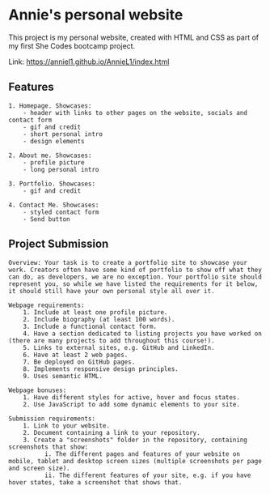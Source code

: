# Annie's personal website # 

This project is my personal website, created with HTML and CSS as part of my first She Codes bootcamp project.

Link: https://anniel1.github.io/AnnieL1/index.html


## Features ##
    1. Homepage. Showcases:
        - header with links to other pages on the website, socials and contact form
        - gif and credit
        - short personal intro
        - design elements 

    2. About me. Showcases:
        - profile picture 
        - long personal intro 
   
    3. Portfolio. Showcases:
        - gif and credit
        
    4. Contact Me. Showcases:
        - styled contact form
        - Send button

## Project Submission ##
    Overview: Your task is to create a portfolio site to showcase your work. Creators often have some kind of portfolio to show off what they can do, as developers, we are no exception. Your portfolio site should represent you, so while we have listed the requirements for it below, it should still have your own personal style all over it.
    
    Webpage requirements:
        1. Include at least one profile picture.
        2. Include biography (at least 100 words).
        3. Include a functional contact form.
        4. Have a section dedicated to listing projects you have worked on (there are many projects to add throughout this course!).
        5. Links to external sites, e.g. GitHub and LinkedIn.
        6. Have at least 2 web pages.
        7. Be deployed on GitHub pages.
        8. Implements responsive design principles.
        9. Uses semantic HTML.
        
    Webpage bonuses:
        1. Have different styles for active, hover and focus states.
        2. Use JavaScript to add some dynamic elements to your site.
        
    Submission requirements:
        1. Link to your website.
        2. Document containing a link to your repository.
        3. Create a "screenshots" folder in the repository, containing screenshots that show:
              i. The different pages and features of your website on mobile, tablet and desktop screen sizes (multiple screenshots per page and screen size).
              ii. The different features of your site, e.g. if you have hover states, take a screenshot that shows that.
    
  
